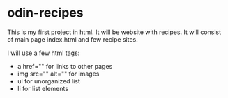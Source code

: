 # odin-recipes
This is my first project in html. It will be website with recipes.
It will consist of main page index.html and few recipe sites.

I will use a few html tags:
- a href="" for links to other pages
- img src="" alt="" for images
- ul for unorganized list
- li for list elements